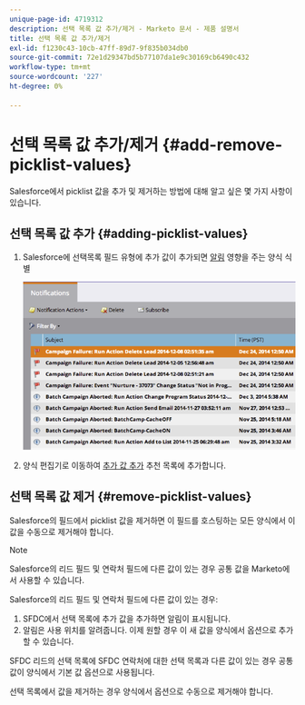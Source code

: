 ```yaml
---
unique-page-id: 4719312
description: 선택 목록 값 추가/제거 - Marketo 문서 - 제품 설명서
title: 선택 목록 값 추가/제거
exl-id: f1230c43-10cb-47ff-89d7-9f835b034db0
source-git-commit: 72e1d29347bd5b77107da1e9c30169cb6490c432
workflow-type: tm+mt
source-wordcount: '227'
ht-degree: 0%

---
```


# 선택 목록 값 추가/제거 {#add-remove-picklist-values}

Salesforce에서 picklist 값을 추가 및 제거하는 방법에 대해 알고 싶은 몇 가지 사항이 있습니다.

## 선택 목록 값 추가 {#adding-picklist-values}

1. Salesforce에 선택목록 필드 유형에 추가 값이 추가되면 [알림](/help/marketo/product-docs/core-marketo-concepts/miscellaneous/understanding-notifications.md) 영향을 주는 양식 식별

   ![](assets/image2015-1-21-14-3a4-3a7.png)

1. 양식 편집기로 이동하여 [추가 값 추가](/help/marketo/product-docs/demand-generation/forms/form-actions/add-a-country-picklist-to-your-form.md) 추천 목록에 추가합니다.

## 선택 목록 값 제거 {#remove-picklist-values}

Salesforce의 필드에서 picklist 값을 제거하면 이 필드를 호스팅하는 모든 양식에서 이 값을 수동으로 제거해야 합니다.

>[!NOTE]
>
>Salesforce의 리드 필드 및 연락처 필드에 다른 값이 있는 경우 공통 값을 Marketo에서 사용할 수 있습니다.

Salesforce의 리드 필드 및 연락처 필드에 다른 값이 있는 경우:

1. SFDC에서 선택 목록에 추가 값을 추가하면 알림이 표시됩니다.
1. 알림은 사용 위치를 알려줍니다. 이제 원할 경우 이 새 값을 양식에서 옵션으로 추가할 수 있습니다.

SFDC 리드의 선택 목록에 SFDC 연락처에 대한 선택 목록과 다른 값이 있는 경우 공통 값이 양식에서 기본 값 옵션으로 사용됩니다.

선택 목록에서 값을 제거하는 경우 양식에서 옵션으로 수동으로 제거해야 합니다.
